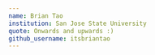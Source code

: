 ```yaml
---
name: Brian Tao
institution: San Jose State University
quote: Onwards and upwards :)
github_username: itsbriantao
---
```

